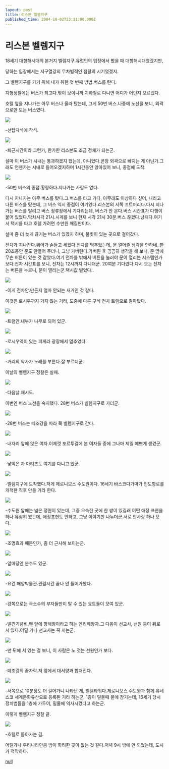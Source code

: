 ```yaml
---
layout: post
title: 리스본 벨렘지구
published_time: 2004-10-02T23:11:00.000Z
---
```


# 리스본 벨렘지구


18세기 대항해시대의 본거지 벨렘지구.유럽인의 입장에서 봤을 때 대항해시대였겠지만,

당하는 입장에서는 서구열강의 무차별적인 침탈의 시기였겠지.

그 벨렘지구를 가기 위해 내가 취한 첫 번째 방법.버스를 탄다.

지형정찰에는 버스가 최고다.밖이 보이니까.지하철로 다니면 어디가 어딘지 모르겠다.

호텔 옆을 지나가는 아무 버스나 올라 탔는데, 그게 50번 버스.나중에 노선을 보니, 외곽으로만 도는 버스였다.

![](../pds/200902/04/80/a0109780_498978ff7f5ca.jpg)

-선탑자석에 착석.

![](../pds/200902/04/80/a0109780_498978ff90650.jpg)

-퇴근시간이라 그런가, 한가한 리스본도 조금 정체가 되는군.

설마 이 버스가 시내는 통과하겠지 했는데, 아니었다.곧장 외곽으로 빠지는 게 아닌가.그래도 언젠가는 시내로 들어오겠지하며 1시간동안 앉아있어 보니, 종점에 도착.

![](../pds/200902/04/80/a0109780_498978ffa2cec.jpg)

-50번 버스의 종점.황량하다.지나가는 사람도 없다.

다시 지나가는 아무 버스를 탔다.그 버스를 타고 가다, 아무래도 이상하다 싶어, 내리고 다른 버스를 탔는데, 그 버스 역시 종점이 여기였다.리스본의 서쪽 끄트머리다.다시 지나가는 버스를 탈려고 버스 정류장에서 기다리는데, 버스가 안 온다.버스 시간표가 다행이 붙어 있었다.막차시각 21시.시계를 보니 현재 시각 21시 30분.버스 끊겼다.낭패다.여기서 택시를 타고 호텔 가려면 수만원 깨질판이다.

설마 좀 더 늦게 끊기는 버스가 있겠지 하며, 불빛이 있는 곳으로 걸어갔다.

전차가 지나간다.뛰어가 손들고 세웠다.전차를 멈추었는데, 문 열어줄 생각을 안하네..한 20초동안 문도 안열어 주더니, 그냥 가버린다.가버린 후 곰곰히 생각을 해 보니, 문 옆에 무슨 버튼이 있는 것 같았다.여기 전차를 밖에서 버튼을 눌러야 문이 열리는 시스템인가 보다.전차 시간표를 보니, 전차는 12시까지 다니더군. 20여분 기다렸다.다시 오는 전차는 버튼을 누르니, 문이 열리는군.택시값 벌었다..

![](../pds/200902/04/80/a0109780_498978ffb5914.jpg)

-이게 전차안.만든지 얼마 안되는 새거인 것 같다.

이것은 로시우까지 가지 않는 거라, 도중에 다른 구식 전차 트램으로 갈아탔다.

![](../pds/200902/04/80/a0109780_498978ffe3039.jpg)

-트램안.내부가 나무로 되어 있군.

![](../pds/200902/04/80/a0109780_49897900057cd.jpg)

-로시우역이 있는 피게라 광장에서 멈추었다.

![](../pds/200902/04/80/a0109780_49897900194f2.jpg)

-거리의 악사가 노래를 부른다.잘 부르더군.

이날의 벨렘지구 정찰은 실패.

![](../pds/200902/04/80/a0109780_49897900285ab.jpg)

-다음날 재시도.

이번엔 버스 노선을 숙지했다. 28번 버스가 벨렘지구로 가더군.

![](../pds/200902/04/80/a0109780_49897900358e5.jpg)

-28번 버스는 떼조강을 따라 쭉 벨렘지구로 간다.

![](../pds/200902/04/80/a0109780_49897900453d4.jpg)

-내자리 앞에 앉은 여자.이제껏 포르투갈에 본 여자들 중에 그나마 제일 예쁘게 생겼군.

![](../pds/200902/04/80/a0109780_4989790053724.jpg)

-낯익은 차 마티즈도 여기를 다니고 있군.

![](../pds/200902/04/80/a0109780_4989790065601.jpg)

-벨렘지구에 도착했다.저게 제로니모스 수도원이다. 16세기 바스코다가마가 인도항로를 개척한 직후 만들 거라 한다.

![](../pds/200902/04/80/a0109780_4989790075c5c.jpg)

-수도원 앞에는 넓은 정원이 있는데, 그중 으슥한 곳에 한 쌍이 있길래 어떤 애정 표현을 하나 유심히 봤는데, 애정표현도 안하고, 그냥 이야기만 나누더군.서로 안사랑 하나 보다.

![](../pds/200902/04/80/a0109780_4989790085742.jpg)

-조명효과 때문인가, 좀 더 근사해 보이는군.

![](../pds/200902/04/80/a0109780_4989790093125.jpg)

-앞마당엔 분수도 있군.

![](../pds/200902/04/80/a0109780_49897900b7152.jpg)

-요건 해양박물관.관람시간 끝나 안 들어가봤다.

![](../pds/200902/04/80/a0109780_49897900cefa0.jpg)

-강쪽으로는 극소수의 부자들만이 탈 수 있는 요트들이 모여 있군.

![](../pds/200902/04/80/a0109780_49897900e0e25.jpg)

-발견기념비.맨 앞에 항해왕이라고 하는 엔리께왕자.그 다음이 선교사, 선원 등이 뒤로 서 있다.어딜 가나 선교사는 꼭 끼는군.

![](../pds/200902/04/80/a0109780_498979010196a.jpg)

-맨 뒤에 서 있는 걸 보니, 이 사람은 노 젓는 선원인가 보다.

![](../pds/200902/04/80/a0109780_498979017b4d9.jpg)

-떼조강의 끝자락.저 앞에서 대서양과 합쳐진다.

![](../pds/200902/04/80/a0109780_498979018d525.jpg)

-서쪽으로 10분정도 더 걸어가니 나타난 게, 벨렘타워다.제로니모스 수도원과 함께 유네스코 세계문화유산으로 등록된 거라 하는군. 1층이 밀물때 물에 잠기는데, 16세기 당시 정치범들을 1층에 가두어, 밀물에 익사시켰다고 하는군.

이렇게 벨렘지구 정찰 끝.

![](../pds/200902/04/80/a0109780_498979019dbc3.jpg)

-호텔로 돌아가는 길.

어딜가나 우리나라만큼 밤이 화려한 곳이 없는 것 같다.저녁 9시 밖에 안 되었는데, 도시가 적막하다.

[null](../6166844.html#6166844_1)

